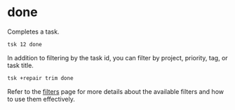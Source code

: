 # done

Completes a task.

```bash
tsk 12 done
```

In addition to filtering by the task id, you can filter by project, priority,
tag, or task title.

```bash
tsk +repair trim done
```

Refer to the [filters](../filters.md) page for more details about the available
filters and how to use them effectively.

